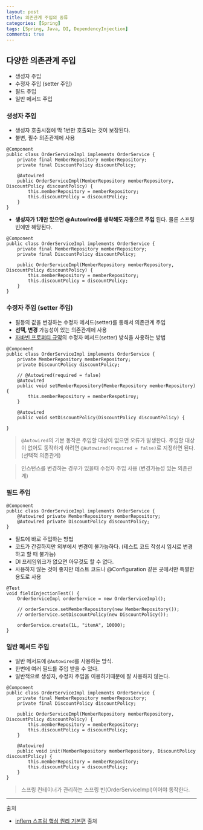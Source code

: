 ```yaml
---
layout: post
title: 의존관계 주입의 종류
categories: [Spring]
tags: [Spring, Java, DI, DependencyInjection]
comments: true
---
```


## 다양한 의존관계 주입
- 생성자 주입
- 수정자 주입 (setter 주입)
- 필드 주입
- 일반 메서드 주입

### 생성자 주입
- 생성자 호출시점에 딱 1번만 호출되는 것이 보장된다.
- 불변, 필수 의존관계에 사용

```
@Component
public class OrderServiceImpl implements OrderService {
    private final MemberRepository memberRepository;
    private final DiscountPolicy discountPolicy;
    
    @Autowired
    public OrderServiceImpl(MemberRepository memberRepository, DiscountPolicy discountPolicy) {
        this.memberRepository = memberRepository;
        this.discountPolicy = discountPolicy;
    }
}
```
- **생성자가 1개만 있으면 @Autowired를 생략해도 자동으로 주입** 된다. 물론 스프링 빈에만 해당된다.
```
@Component
public class OrderServiceImpl implements OrderService {
    private final MemberRepository memberRepository;
    private final DiscountPolicy discountPolicy;
    
    public OrderServiceImpl(MemberRepository memberRepository, DiscountPolicy discountPolicy) {
        this.memberRepository = memberRepository;
        this.discountPolicy = discountPolicy;
    }
}
```

### 수정자 주입 (setter 주입)
- 필등의 값을 변경하는 수정자 메서드(setter)를 통해서 의존관계 주입
- **선택, 변경** 가능성이 있는 의존관계에 사용
- [자바빈 프로퍼티 규약](https://greensky0026.tistory.com/245)의 수정자 메서드(setter) 방식을 사용하는 방법
```
@Component
public class OrderServiceImpl implements OrderService {
    private MemberRepository memberRepository;
    private DiscountPolicy discountPolicy;
    
    // @Autowired(required = false)
    @Autowired
    public void setMemberRepository(MemberRepository memberRepository) {
        this.memberRepository = memberRespotiroy;
    }
    
    @Autowired
    public void setDiscountPolicy(DiscountPolicy discountPolicy) {
         
}
```
> `@Autowired`의 기본 동작은 주입할 대상이 없으면 오류가 발생한다. 주입할 대상이 없어도 동작하게 하려면 `@Autowired(required = false)`로 지정하면 된다. (선택적 의존관계)

> 인스턴스를 변경하는 경우가 있을때 수정자 주입 사용 (변경가능성 있는 의존관계)

### 필드 주입
```
@Component
public class OrderServiceImpl implements OrderService {
    @Autowired private MemberRepository memberRepository;
    @Autowired private DiscountPolicy discountPolicy;
}
```
- 필드에 바로 주입하는 방법
- 코드가 간결하지만 외부에서 변경이 불가능하다. (테스트 코드 작성시 임시로 변경하고 할 때 불가능)
- DI 프레임워크가 없으면 아무것도 할 수 없다.
- 사용하지 않는 것이 좋지만 테스트 코드나 @Configuration 같은 곳에서만 특별한 용도로 사용
```
@Test
void fieldInjectionTest() {
    OrderServiceImpl orderService = new OrderServiceImpl();
    
    // orderService.setMemberRepository(new MemberRepository());
    // orderService.setDiscountPolicy(new DiscountPolicy());
    
    orderService.create(1L, "itemA", 10000);
}
```

### 일반 메서드 주입
- 일반 메서드에 `@Autowired`를 사용하는 방식.
- 한번에 여러 필드를 주입 받을 수 있다.
- 일반적으로 생성자, 수정자 주입을 이용하기때문에 잘 사용하지 않는다.
```
@Component
public class OrderServiceImpl implements OrderService {
    private final MemberRepository memberRepository;
    private final DiscountPolicy discountPolicy;
    
    public OrderServiceImpl(MemberRepository memberRepository, DiscountPolicy discountPolicy) {
        this.memberRepository = memberRepository;
        this.discountPolicy = discountPolicy;
    }
    
    @Autowired
    public void init(MemberRepository memberRepository, DiscountPolicy discountPolicy) {
        this.memberRepository = memberRepository;
        this.discountPolicy = discountPolicy;
    }
}
```
> 스프링 컨테이너가 관리하는 스프링 빈(OrderServiceImpl)이어야 동작한다.

---
출처
- [inflern 스프링 핵심 원리 기본편](https://www.inflearn.com/course/%EC%8A%A4%ED%94%84%EB%A7%81-%ED%95%B5%EC%8B%AC-%EC%9B%90%EB%A6%AC-%EA%B8%B0%EB%B3%B8%ED%8E%B8)
출처

